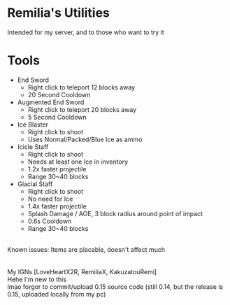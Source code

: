 # Remilia's Utilities
Intended for my server, and to those who want to try it

# Tools
+ End Sword
    + Right click to teleport 12 blocks away
    + 20 Second Cooldown
+ Augmented End Sword
    + Right click to teleport 20 blocks away
    + 5 Second Cooldown
+ Ice Blaster
    + Right click to shoot
    + Uses Normal/Packed/Blue Ice as ammo
+ Icicle Staff
    + Right click to shoot
    + Needs at least one Ice in inventory
    + 1.2x faster projectile
    + Range 30~40 blocks
+ Glacial Staff
    + Right click to shoot
    + No need for Ice
    + 1.4x faster projectile
    + Splash Damage / AOE, 3 block radius around point of impact
    + 0.6s Cooldown 
    + Range 30~40 blocks
<br>
Known issues: Items are placable, doesn't affect much
<br>
<br>
<br>
My IGNs [LoveHeartX2R, RemiliaX, KakuzatouRemi]
<br>
Hehe I'm new to this
<br>
lmao forgor to commit/upload 0.15 source code (still 0.14, but the release is 0.15, uploaded locally from my pc)
